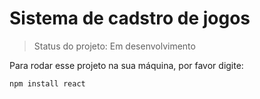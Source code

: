# Sistema de cadstro de jogos</h1>

> Status do projeto: Em desenvolvimento

Para rodar esse projeto na sua máquina, por favor digite:

```
npm install react
